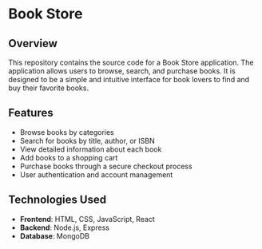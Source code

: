 # Book Store

## Overview
This repository contains the source code for a Book Store application. The application allows users to browse, search, and purchase books. It is designed to be a simple and intuitive interface for book lovers to find and buy their favorite books.

## Features
- Browse books by categories
- Search for books by title, author, or ISBN
- View detailed information about each book
- Add books to a shopping cart
- Purchase books through a secure checkout process
- User authentication and account management

## Technologies Used
- **Frontend**: HTML, CSS, JavaScript, React
- **Backend**: Node.js, Express
- **Database**: MongoDB
